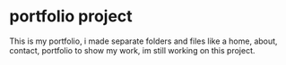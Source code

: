 # portfolio project
This is my portfolio, i made separate folders and files like a home, about, contact, portfolio to show my work, im still working on this project.
